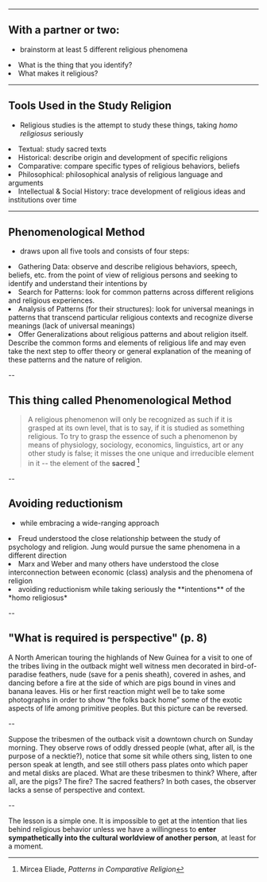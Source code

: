 
<section data-background="http://drive.google.com/uc?export=view&id=0B8ezT0-tUjVZeTBYYldfSUdaU2s" data-background-size="1000px">
</section>

---


## With a partner or two:

- brainstorm at least 5 different religious phenomena
<li class="fragment">What is the thing that you identify? </li>
<li class="fragment">What makes it religious? </li>


---



##  Tools Used in the Study Religion
- Religious studies is the attempt to study these things, taking *homo religiosus* seriously
<li class="fragment">Textual: study sacred texts </li>
<li class="fragment">Historical: describe origin and development of specific religions </li>
<li class="fragment">Comparative: compare specific types of religious behaviors, beliefs </li>
<li class="fragment">Philosophical: philosophical analysis of religious language and arguments </li>
<li class="fragment">Intellectual & Social History: trace development of religious ideas and institutions over time </li>




---

##  Phenomenological Method 
- draws upon all five tools and consists of four steps:
<li class="fragment">Gathering Data: observe and describe religious behaviors, speech, beliefs, etc. from the point of view of religious persons and seeking to identify and understand their intentions by </li>
<li class="fragment">Search for Patterns: look for common patterns across different religions and religious experiences. </li>
<li class="fragment">Analysis of Patterns (for their structures): look for universal meanings in patterns that transcend particular religious contexts and recognize diverse meanings (lack of universal meanings) </li>
<li class="fragment">Offer Generalizations about religious patterns and about religion itself. Describe the common forms and elements of religious life and may even take the next step to offer theory or general explanation of the meaning of these patterns and the nature of religion. </li>


--

## This thing called Phenomenological Method

> A religious phenomenon will only be recognized as such if it is grasped at its own level, that is to say, if it is studied as something religious. To try to grasp the essence of such a phenomenon by means of physiology, sociology, economics, linguistics, art or any other study is false; it misses the one unique and irreducible element in it -- the element of the **sacred** [^1]

[^1]: Mircea Eliade, *Patterns in Comparative Religion*

-- 

## Avoiding reductionism 
- while embracing a wide-ranging approach
<li class="fragment">Freud understood the close relationship between the study of psychology and religion. Jung would pursue the same phenomena in a different direction </li>
<li class="fragment">Marx and Weber and many others have understood the close interconnection between economic (class) analysis and the phenomena of religion  </li>
<li class="fragment">avoiding reductionism while taking seriously the **intentions** of the *homo religiosus* </li>

--

## "What is required is perspective" (p. 8)

A North American touring the highlands of New Guinea for a visit to one of the tribes living in the outback might well witness men decorated in bird-of-paradise feathers, nude (save for a penis sheath), covered in ashes, and dancing before a fire at the side of which are pigs bound in vines and banana leaves. His or her first reaction might well be to take some photographs in order to show “the folks back home” some  of the exotic aspects of life among primitive peoples. But this picture can be reversed.

--

 Suppose the tribesmen of the outback visit a downtown church on Sunday morning. They observe rows of oddly dressed people (what, after all, is the purpose of a necktie?), notice that some sit while others sing, listen to one person speak at length, and see still others pass plates onto which paper and metal disks are placed. What are these tribesmen to think? Where, after all, are the pigs? The fire? The sacred feathers? In both cases, the observer lacks a sense of perspective and context. 
 
--
 
 The lesson is a simple one. It is impossible to get at the intention that lies behind religious behavior unless we have a willingness to **enter sympathetically into the cultural worldview of another person**, at least for a moment. 
